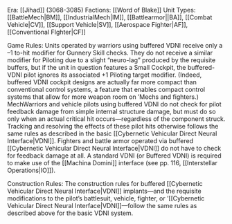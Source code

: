 Era: [[Jihad]] (3068-3085)
Factions: [[Word of Blake]]
Unit Types: [[BattleMech|BM]], [[IndustrialMech|IM]], [[Battlearmor||BA]], [[Combat Vehicle|CV]], [[Support Vehicle|SV]], [[Aerospace Fighter|AF]], [[Conventional FIghter|CF]]

Game Rules: Units operated by warriors using buffered VDNI receive only a –1 to-hit modifier for Gunnery Skill checks. They do not receive a similar modifier for Piloting due to a slight “neuro-lag” produced by the requisite buffers, but if the unit in question features a Small Cockpit, the buffered-VDNI pilot ignores its associated +1 Piloting target modifier. (Indeed, buffered VDNI cockpit designs are actually far more compact than conventional control systems, a feature that enables compact control systems that allow for more weapon room on ’Mechs and fighters.)
MechWarriors and vehicle pilots using buffered VDNI do not check for pilot feedback damage from simple internal structure damage, but must do so only when an actual critical hit occurs—regardless of the component struck. Tracking and resolving the effects of these pilot hits otherwise follows the same rules as described in the basic [[Cybernetic Vehicular Direct Neural Interface|VDNI]].
Fighters and battle armor operated via buffered [[Cybernetic Vehicular Direct Neural Interface|VDNI]] do not have to check for feedback damage at all.
A standard VDNI (or Buffered VDNI) is required to make use of the [[Machina Domini]] interface (see pp. 116, [[Interstellar Operations|IO]]).

Construction Rules: The construction rules for buffered [[Cybernetic Vehicular Direct Neural Interface|VDNI]] implants—and the requisite modifications to the pilot’s battlesuit, vehicle, fighter, or ’[[Cybernetic Vehicular Direct Neural Interface|VDNI]]—follow the same rules as described above for the basic VDNI system.
